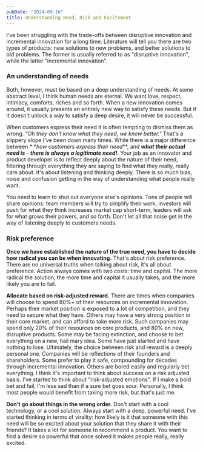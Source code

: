 ```yaml
---
pubDate: "2024-09-16"
title: Understanding Need, Risk and Excitement
---
```


I've been struggling with the trade-offs between disruptive innovation and incremental innovation for a long time.
Literature will tell you there are two types of products: new solutions to new problems, and better solutions to old
problems. The former is usually referred to as "disruptive innovation", while the latter "incremental innovation".

### An understanding of needs
Both, however, must be based on a deep understanding of needs. At some abstract level, I think human needs are eternal.
We want love, respect, intimacy, comforts, riches and so forth. When a new innovation comes around, it usually presents
an entirely new way to satisfy these needs. But if it doesn't unlock a way to satisfy a deep desire, it will never be
successful.

When customers express their need it is often tempting to dismiss them as wrong. _"Oh they don't know what they need, we
know better."_ That's a slippery slope I've been down many times. While there is a major difference between *
*_how customers express their need_**, and **_what their actual need is_** - **_there is always a legitimate need!_**.
Your job as an innovator and product developer is to reflect deeply about the nature of their need, filtering through
everything they are saying to find what they really, really care about. It's about listening and thinking deeply. There
is so much bias, noise and confusion getting in the way of understanding what people really want.

You need to learn to shut out everyone else's opinions. Tons of people will share opinions: team members will try to
simplify their work, investors will push for what they think increases market cap short-term, leaders will ask for what
grows their powers, and so forth. Don't let all that noise get in the way of listening deeply to customers needs.

### Risk preference
**Once we have established the nature of the true need, you have to decide how radical you can be when innovating.**
That's about risk preference. There are no universal truths when talking about risk, it's all about preference. Action
always comes with two costs: time and capital. The more radical the solution, the more time and capital it usually
takes, and the more likely you are to fail.

**Allocate based on risk-adjusted reward.** There are times when companies will choose to spend 80%+ of their resources
on incremental innovation. Perhaps their market position is exposed to a lot of competition, and they need to secure
what they have. Others may have a very strong position in their core market, and can afford to take more risk. Such
companies may spend only 20% of their resources on core products, and 80% on new, disruptive products. Some may be
facing extinction, and choose to bet everything on a new, hail mary idea. Some have just started and have nothing to
lose. Ultimately, the choice between risk and reward is a deeply personal one. Companies will be reflections of their
founders and shareholders. Some prefer to play it safe, compounding for decades through incremental innovation. Others
are bored easily and regularly bet everything. I think it's important to think about success on a risk adjusted basis.
I've started to think about "risk-adjusted emotions". If I make a bold bet and fail, I'm less sad than if a sure bet
goes sour. Personally, I think most people would benefit from taking more risk, but that's just me.

**Don't go about things in the wrong order.** Don't start with a cool technology, or a cool solution. Always start with
a deep, powerful need. I've started thinking in terms of virality: how likely is it that someone with this need will be
so excited about your solution that they share it with their friends? It takes a lot for someone to recommend a product.
You want to find a desire so powerful that once solved it makes people really, really excited.